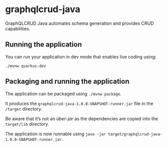 # graphqlcrud-java

GraphQLCRUD Java automates schema generation and provides CRUD capabilities. 

## Running the application 

You can run your application in dev mode that enables live coding using:
```
./mvnw quarkus:dev
```

## Packaging and running the application

The application can be packaged using `./mvnw package`.

It produces the `graphqlcrud-java-1.0.0-SNAPSHOT-runner.jar` file in the `/target` directory.

Be aware that it’s not an _über-jar_ as the dependencies are copied into the `target/lib` directory.

The application is now runnable using `java -jar target/graphqlcrud-java-1.0.0-SNAPSHOT-runner.jar`.

